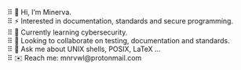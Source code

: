 ⠿ 🪬 Hi, I’m Minerva.  
⠿ ⚡️ Interested in documentation, standards and secure programming.  
⠿ 🌱 Currently learning cybersecurity.  
⠿ 🚀 Looking to collaborate on testing, documentation and standards.  
⠿ 💬 Ask me about UNIX shells, POSIX, LaTeX ...  
⠿ ✉️ Reach me: &#109;&#110;&#114;&#118;&#119;&#108;&#64;&#112;&#114;&#111;&#116;&#111;&#110;&#109;&#97;&#105;&#108;&#46;&#99;&#111;&#109;
